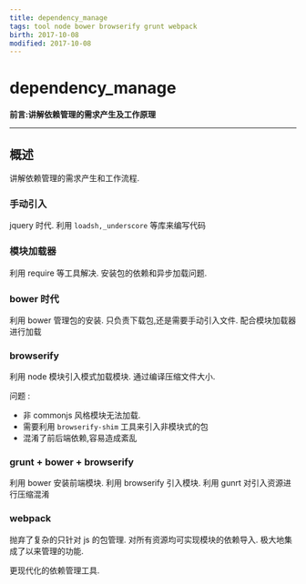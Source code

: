 ```yaml
---
title: dependency_manage    
tags: tool node bower browserify grunt webpack      
birth: 2017-10-08      
modified: 2017-10-08      
---
```


dependency_manage
===
**前言:讲解依赖管理的需求产生及工作原理**

---

## 概述
讲解依赖管理的需求产生和工作流程.

### 手动引入
jquery 时代.
利用 `loadsh,_underscore` 等库来编写代码


### 模块加载器
利用 require 等工具解决.
安装包的依赖和异步加载问题.

### bower 时代
利用 bower 管理包的安装.
只负责下载包,还是需要手动引入文件.
配合模块加载器进行加载

### browserify
利用 node 模块引入模式加载模块.
通过编译压缩文件大小.

问题 :
* 非 commonjs 风格模块无法加载.
* 需要利用 `browserify-shim` 工具来引入非模块式的包
* 混淆了前后端依赖,容易造成紊乱

### grunt + bower + browserify
利用 bower 安装前端模块.
利用 browserify 引入模块.
利用 gunrt 对引入资源进行压缩混淆

### webpack
抛弃了复杂的只针对 js 的包管理.
对所有资源均可实现模块的依赖导入.
极大地集成了以来管理的功能.

更现代化的依赖管理工具.

